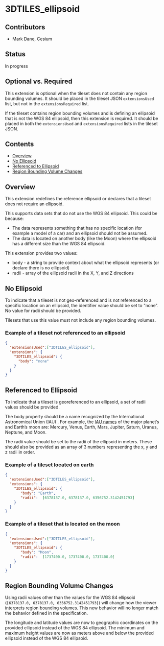 
# 3DTILES_ellipsoid

## Contributors

* Mark Dane, Cesium

## Status

In progress

## Optional vs. Required

This extension is optional when the tileset does not contain any region bounding volumes. It should be placed in the tileset JSON `extensionsUsed` list, but not in the `extensionsRequired` list.

If the tileset contains region bounding volumes and is defining an ellipsoid that is not the WGS 84 ellipsoid, then this extension is required. It should be placed in both the `extensionsUsed` and `extensionsRequired` lists in the tileset JSON.

## Contents

* [Overview](#overview)
* [No Ellipsoid](#no-ellipsoid)
* [Referenced to Ellipsoid](#referenced-to-ellipsoid)
* [Region Bounding Volume Changes](#region-bounding-volume-changes)

## Overview

This extension redefines the reference ellipsoid or declares that a tileset does not require an ellipsoid.

This supports data sets that do not use the WGS 84 ellipsoid. This could be because:

* The data represents something that has no specific location (for example a model of a car) and an ellipsoid should not be assumed.
* The data is located on another body  (like the Moon) where the ellipsoid has a different size than the  WGS 84 ellipsoid.

This extension provides two values:

* body - a string to provide context about what the ellipsoid represents (or declare there is no ellipsoid)
* radii - array of the ellipsoid radii in the X, Y, and Z directions

## No Ellipsoid

To indicate that a tileset is not geo-referenced and is not referenced to a specific location on an ellipsoid, the identifier value should be set to "none". No value for radii should be provided.

Tilesets that use this value must not include any region bounding volumes.

### Example of a tileset not referenced to an ellipsoid

```json
{
  "extensionsUsed":["3DTILES_ellipsoid"],
  "extensions": {
    "3DTILES_ellipsoid": {
      "body": "none"
    }
  }
}
```

## Referenced to Ellipsoid

To indicate that a tileset is georeferenced to an ellipsoid, a set of radii values should be provided.

The body property should be a name recognized by the International Astronomical Union (IAU) . For example, the [IAU names](https://www.iau.org/public/themes/naming/#majorplanetsandmoon) of the major planet’s and Earth’s moon are:  Mercury, Venus, Earth, Mars, Jupiter, Saturn, Uranus, Neptune, and Moon.

The radii value should be set to the radii of the ellipsoid in meters. These should also be provided as an array of 3 numbers representing the x, y and z radii in order.

### Example of a tileset located on earth

```json
{
  "extensionsUsed":["3DTILES_ellipsoid"],
  "extensions": {
    "3DTILES_ellipsoid": {
       "body": "Earth",
       "radii":  [6378137.0, 6378137.0, 6356752.3142451793]
    }
  }
}
```

### Example of a tileset that is located on the moon

```json
{
  "extensionsUsed":["3DTILES_ellipsoid"],
  "extensions": {
    "3DTILES_ellipsoid": {
       "body": "Moon",
       "radii":  [1737400.0, 1737400.0, 1737400.0]
    }
  }
}
```

## Region Bounding Volume Changes

Using radii values other than the values for the WGS 84 ellipsoid (`[6378137.0, 6378137.0, 6356752.3142451793]`) will change how the viewer interprets region bounding volumes.  This new behavior will no longer match the behavior defined in the specification.

The longitude and latitude values are now to geographic coordinates on the provided ellipsoid instead of the WGS 84 ellipsoid.  The minimum and maximum height values are now as meters above and below the provided ellipsoid instead of the WGS 84 ellipsoid.

